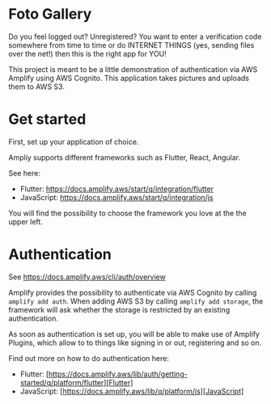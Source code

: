 # Foto Gallery

Do you feel logged out? Unregistered? You want to enter a verification
code somewhere from time to time or do INTERNET THINGS (yes, sending
files over the net!) then this is the right app for YOU!

This project is meant to be a little demonstration of authentication
via AWS Amplify using AWS Cognito. This application takes pictures and
uploads them to AWS S3.

# Get started

First, set up your application of choice.

Ampliy supports different frameworks such as Flutter, React, Angular.

See here:
* Flutter: https://docs.amplify.aws/start/q/integration/flutter
* JavaScript: https://docs.amplify.aws/start/q/integration/js

You will find the possibility to choose the framework you love at the
the upper left.

# Authentication

See https://docs.amplify.aws/cli/auth/overview

Amplify provides the possibility to authenticate via AWS Cognito by
calling `amplify add auth`. When adding AWS S3 by calling
`amplify add storage`, the framework will ask whether the storage
is restricted by an existing authentication.

As soon as authentication is set up, you will be able to
make use of Amplify Plugins, which allow to to things like
signing in or out, registering and so on.

Find out more on how to do authentication here:
* Flutter: [https://docs.amplify.aws/lib/auth/getting-started/q/platform/flutter][Flutter]
* JavaScript: [https://docs.amplify.aws/lib/q/platform/js][JavaScript]

[Flutter]: https://docs.amplify.aws/lib/auth/getting-started/q/platform/flutter
[JavaScript]: https://docs.amplify.aws/lib/q/platform/js
